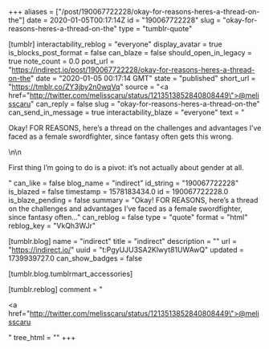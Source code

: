 +++
aliases = ["/post/190067722228/okay-for-reasons-heres-a-thread-on-the"]
date = 2020-01-05T00:17:14Z
id = "190067722228"
slug = "okay-for-reasons-heres-a-thread-on-the"
type = "tumblr-quote"

[tumblr]
interactability_reblog = "everyone"
display_avatar = true
is_blocks_post_format = false
can_blaze = false
should_open_in_legacy = true
note_count = 0.0
post_url = "https://indirect.io/post/190067722228/okay-for-reasons-heres-a-thread-on-the"
date = "2020-01-05 00:17:14 GMT"
state = "published"
short_url = "https://tmblr.co/ZY3jby2n0wqVq"
source = "<a href=\"http://twitter.com/melisscaru/status/1213513852840808449\">@melisscaru</a>"
can_reply = false
slug = "okay-for-reasons-heres-a-thread-on-the"
can_send_in_message = true
interactability_blaze = "everyone"
text = "<p>Okay! FOR REASONS, here&rsquo;s a thread on the challenges and advantages I&rsquo;ve faced as a female swordfighter, since fantasy often gets this wrong.</p>\n\n<p>First thing I&rsquo;m going to do is a pivot: it&rsquo;s not actually about gender at all.</p>"
can_like = false
blog_name = "indirect"
id_string = "190067722228"
is_blazed = false
timestamp = 1578183434.0
id = 190067722228.0
is_blaze_pending = false
summary = "Okay! FOR REASONS, here’s a thread on the challenges and advantages I’ve faced as a female swordfighter, since fantasy often..."
can_reblog = false
type = "quote"
format = "html"
reblog_key = "VkQh3WJr"

[tumblr.blog]
name = "indirect"
title = "indirect"
description = ""
url = "https://indirect.io/"
uuid = "t:PgyUJU3SA2Klwyt81UWAwQ"
updated = 1739939727.0
can_show_badges = false

[tumblr.blog.tumblrmart_accessories]

[tumblr.reblog]
comment = "<p><a href=\"http://twitter.com/melisscaru/status/1213513852840808449\">@melisscaru</a></p>"
tree_html = ""
+++

